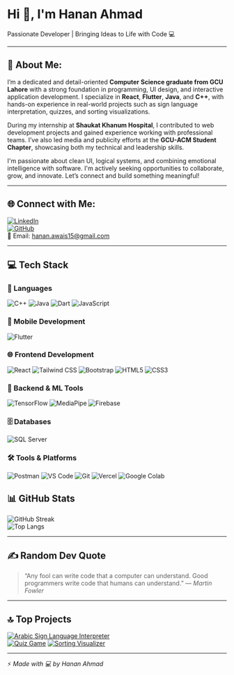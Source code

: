 # Hi 👋, I'm Hanan Ahmad  
Passionate Developer | Bringing Ideas to Life with Code 💻

---

## 💫 About Me:

I’m a dedicated and detail-oriented **Computer Science graduate from GCU Lahore** with a strong foundation in programming, UI design, and interactive application development. I specialize in **React**, **Flutter**, **Java**, and **C++**, with hands-on experience in real-world projects such as sign language interpretation, quizzes, and sorting visualizations.

During my internship at **Shaukat Khanum Hospital**, I contributed to web development projects and gained experience working with professional teams. I’ve also led media and publicity efforts at the **GCU-ACM Student Chapter**, showcasing both my technical and leadership skills.

I'm passionate about clean UI, logical systems, and combining emotional intelligence with software. I'm actively seeking opportunities to collaborate, grow, and innovate. Let’s connect and build something meaningful!

---

## 🌐 Connect with Me:

[![LinkedIn](https://img.shields.io/badge/LinkedIn-blue?style=for-the-badge&logo=linkedin)](https://linkedin.com/in/hanan-ahmad-a79a62205)  
[![GitHub](https://img.shields.io/badge/GitHub-000?style=for-the-badge&logo=github)](https://github.com/hananahmad31)  
📧 Email: hanan.awais15@gmail.com

---
## 💻 Tech Stack

### 🚀 Languages  
![C++](https://img.shields.io/badge/C++-00599C?style=for-the-badge&logo=c%2B%2B&logoColor=white) ![Java](https://img.shields.io/badge/Java-ED8B00?style=for-the-badge&logo=java&logoColor=white) ![Dart](https://img.shields.io/badge/Dart-0175C2?style=for-the-badge&logo=dart&logoColor=white) ![JavaScript](https://img.shields.io/badge/JavaScript-F7DF1E?style=for-the-badge&logo=javascript&logoColor=black)

### 📱 Mobile Development  
![Flutter](https://img.shields.io/badge/Flutter-02569B?style=for-the-badge&logo=flutter&logoColor=white)

### 🌐 Frontend Development  
![React](https://img.shields.io/badge/React-20232A?style=for-the-badge&logo=react&logoColor=61DAFB) ![Tailwind CSS](https://img.shields.io/badge/TailwindCSS-38B2AC?style=for-the-badge&logo=tailwind-css&logoColor=white) ![Bootstrap](https://img.shields.io/badge/Bootstrap-563D7C?style=for-the-badge&logo=bootstrap&logoColor=white) ![HTML5](https://img.shields.io/badge/HTML5-E34F26?style=for-the-badge&logo=html5&logoColor=white) ![CSS3](https://img.shields.io/badge/CSS3-1572B6?style=for-the-badge&logo=css3&logoColor=white)

### 🧠 Backend & ML Tools  
![TensorFlow](https://img.shields.io/badge/TensorFlow-FF6F00?style=for-the-badge&logo=tensorflow&logoColor=white) ![MediaPipe](https://img.shields.io/badge/MediaPipe-FFCC00?style=for-the-badge&logo=google&logoColor=black) ![Firebase](https://img.shields.io/badge/Firebase-FFCA28?style=for-the-badge&logo=firebase&logoColor=black)

### 🗄️ Databases  
![SQL Server](https://img.shields.io/badge/SQL%20Server-CC2927?style=for-the-badge&logo=microsoft-sql-server&logoColor=white)

### 🛠 Tools & Platforms  
![Postman](https://img.shields.io/badge/Postman-FF6C37?style=for-the-badge&logo=postman&logoColor=white) ![VS Code](https://img.shields.io/badge/VS%20Code-007ACC?style=for-the-badge&logo=visual-studio-code&logoColor=white) ![Git](https://img.shields.io/badge/Git-F05032?style=for-the-badge&logo=git&logoColor=white) ![Vercel](https://img.shields.io/badge/Vercel-000000?style=for-the-badge&logo=vercel&logoColor=white) ![Google Colab](https://img.shields.io/badge/Google%20Colab-F9AB00?style=for-the-badge&logo=google-colab&logoColor=black)

## 📊 GitHub Stats

![GitHub Streak](https://streak-stats.demolab.com?user=hananahmad31&theme=tokyonight&hide_border=true)  
![Top Langs](https://github-readme-stats.vercel.app/api/top-langs/?username=hananahmad31&layout=compact&theme=tokyonight)

---

## ✍️ Random Dev Quote

> “Any fool can write code that a computer can understand. Good programmers write code that humans can understand.” — *Martin Fowler*

---

## 🔝 Top Projects

[![Arabic Sign Language Interpreter](https://img.shields.io/badge/-Sign%20Language%20Interpreter-000?style=flat&logo=github)](https://github.com/hananahmad31/fyp-arabic-sign-language-interpreter)  
[![Quiz Game](https://img.shields.io/badge/-Quiz%20Game-000?style=flat&logo=github)](https://github.com/hananahmad31/quiz-game)
[![Sorting Visualizer](https://img.shields.io/badge/-Sorting%20Visualizer-000?style=flat&logo=github)](https://github.com/hananahmad31/sorting-visualizer)  


---

⚡ *Made with 💻 by Hanan Ahmad*
